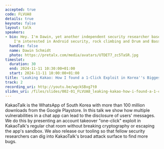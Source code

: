 ```yaml
---
accepted: true
code: FLVUA8
details: true
keynote: false
layout: talk
speakers:
- bio: Hey. I'm Dawin, yet another independent security researcher based in Munich.
    I'm interested in Android security, rock climbing and Drum and Bass music.
  handle: false
  name: Dawin Schmidt
  photo: https://pretalx.com/media/avatars/UTDET7_zc5TaSR.jpg
timeslot:
  duration: 30
  end: 2024-11-11 10:30:00+01:00
  start: 2024-11-11 10:00:00+01:00
title: 'Leaking Kakao: How I found a 1-Click Exploit in Korea''s Biggest Chat App'
track: 2
recording_uri: http://youtu.be/wgckSBxg7t0
slides_uri: /files/slides/002-01_FLVUA8_leaking-kakao-how-i-found-a-1-click-exploit-in-korea-s-biggest-chat-app.pdf
---
```


KakaoTalk is the WhatsApp of South Korea with more than 100 million downloads from the Google Playstore.
In this talk we show how multiple vulnerabilities in a chat app can lead to the disclosure of users' messages.
We do this by presenting an account takeover "one-click" exploit in KakaoTalk's regular chat room without breaking cryptography or escaping the app's sandbox.
We also release our tooling so that fellow security researchers can dig into KakaoTalk's broad attack surface to find more bugs.